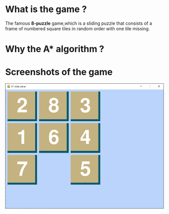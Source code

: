 

# What is the game ?

The famous **8-puzzle** game,which is a sliding puzzle that consists of a frame of numbered square tiles in random order with one tile missing.

# Why the A* algorithm ?

# Screenshots of the game

![This is an image](img/initial_state.png)

